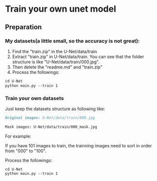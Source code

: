 # Train your own unet model

## Preparation

### My datasets(a little small, so the accuracy is not great):
1. Find the "train.zip" in the U-Net/data/train
2. Extract "train.zip" in U-Net/data/train. You can see that the folder structure is like "U-Net/data/train/000.jpg".
3. Then delete the "readme.md" and "train.zip"
4. Process the followings:

```markdown
cd U-Net
python main.py --train 1
```
### Train your own datasets
Just keep the datasets structure as following like:
```markdown
Original images: U-Net/data/train/000.jpg
  
Mask images: U-Net/data/train/000_mask.jpg
```
For example:
 
If you have 101 images to train, the trainning images need to sort in order from "000" to "100". 

Process the followings:
```markdown
cd U-Net
python main.py --train 1
```
